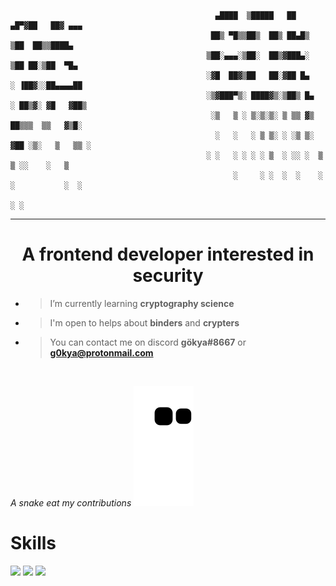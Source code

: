 
```⠀

⠀⠀⠀⠀⠀⠀⠀⠀⠀⠀⠀⠀⠀⠀⠀⠀⠀⠀⠀⠀⠀⠀⠀⠀⠀⠀⠀⠀⠀⠀⠀⠀⠀⠀⠀ ⠀ ▄████  ▒█████   ██ ▄█▀▓██   ██▓ ▄▄▄      
⠀⠀⠀⠀⠀⠀⠀⠀⠀⠀⠀⠀⠀⠀⠀⠀⠀⠀⠀⠀⠀⠀⠀⠀⠀⠀⠀⠀⠀⠀⠀⠀⠀⠀⠀⠀ ██▒ ▀█▒▒██▒  ██▒ ██▄█▒  ▒██  ██▒▒████▄    
⠀⠀⠀⠀⠀⠀⠀⠀⠀⠀⠀⠀⠀⠀⠀⠀⠀⠀⠀⠀⠀⠀⠀⠀⠀⠀⠀⠀⠀⠀⠀⠀⠀⠀⠀⠀▒██░▄▄▄░▒██░  ██▒▓███▄░   ▒██ ██░▒██  ▀█▄  
⠀⠀⠀⠀⠀⠀⠀⠀⠀⠀⠀⠀⠀⠀⠀⠀⠀⠀⠀⠀⠀⠀⠀⠀⠀⠀⠀⠀⠀⠀⠀⠀⠀⠀⠀⠀░▓█  ██▓▒██   ██░▓██ █▄   ░ ▐██▓░░██▄▄▄▄██ 
⠀⠀⠀⠀⠀⠀⠀⠀⠀⠀⠀⠀⠀⠀⠀⠀⠀⠀⠀⠀⠀⠀⠀⠀⠀⠀⠀⠀⠀⠀⠀⠀⠀⠀⠀⠀░▒▓███▀▒░ ████▓▒░▒██▒ █▄  ░ ██▒▓░ ▓█   ▓██▒
⠀⠀⠀⠀⠀⠀⠀⠀⠀⠀⠀⠀⠀⠀⠀⠀⠀⠀⠀⠀⠀⠀⠀⠀⠀⠀⠀⠀⠀⠀⠀⠀⠀⠀⠀⠀ ░▒   ▒ ░ ▒░▒░▒░ ▒ ▒▒ ▓▒   ██▒▒▒  ▒▒   ▓▒█░
⠀⠀⠀⠀⠀⠀⠀⠀⠀⠀⠀⠀⠀⠀⠀⠀⠀⠀⠀⠀⠀⠀⠀⠀⠀⠀⠀⠀⠀⠀⠀⠀⠀⠀⠀⠀  ░   ░   ░ ▒ ▒░ ░ ░▒ ▒░ ▓██ ░▒░   ▒   ▒▒ ░
⠀⠀⠀⠀⠀⠀⠀⠀⠀⠀⠀⠀⠀⠀⠀⠀⠀⠀⠀⠀⠀⠀⠀⠀⠀⠀⠀⠀⠀⠀⠀⠀⠀⠀⠀⠀░ ░   ░ ░ ░ ░ ▒  ░ ░░ ░  ▒ ▒ ░░    ░   ▒   
⠀⠀⠀⠀⠀⠀⠀⠀⠀⠀⠀⠀⠀⠀⠀⠀⠀⠀⠀⠀⠀⠀⠀⠀⠀⠀⠀ ⠀⠀⠀⠀⠀⠀⠀⠀⠀     ░     ░ ░  ░  ░    ░ ░           ░  ░
⠀⠀⠀⠀⠀⠀⠀⠀⠀⠀⠀⠀⠀⠀⠀⠀⠀⠀ ⠀ ⠀ ⠀     ⠀⠀⠀⠀⠀⠀⠀⠀ ⠀⠀⠀⠀⠀⠀⠀⠀                ░ ░               
```
<hr>
<h1 align="center">A frontend developer interested in security</h1>

- > I’m currently learning **cryptography science**

- > I'm open to helps about **binders** and **crypters**

- > You can contact me on discord **gökya#8667** or **g0kya@protonmail.com**

<br>

 *A snake eat my contributions*
![snake gif](https://github.com/g00kya/g00kya/blob/output/github-contribution-grid-snake.svg)


# Skills
<p align="left">
<img width="50" display="flex" src='https://upload.wikimedia.org/wikipedia/commons/thumb/4/47/React.svg/1200px-React.svg.png'/>
<img width="50" display="flex" src="https://upload.wikimedia.org/wikipedia/commons/thumb/b/b2/Bootstrap_logo.svg/512px-Bootstrap_logo.svg.png"/>
<img width="50" display="flex" src="https://upload.wikimedia.org/wikipedia/commons/thumb/c/c3/Python-logo-notext.svg/1200px-Python-logo-notext.svg.png"/>
</p>
